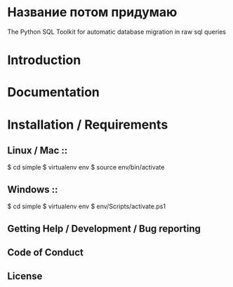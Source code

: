 Название потом придумаю
=======================

The Python SQL Toolkit for automatic database migration in raw sql queries

# Introduction


# Documentation

# Installation / Requirements


## Linux / Mac ::

$ cd simple
$ virtualenv env
$ source env/bin/activate


## Windows ::

$ cd simple
$ virtualenv env
$ env/Scripts/activate.ps1

Getting Help / Development / Bug reporting
------------------------------------------

Code of Conduct
---------------


License
-------
